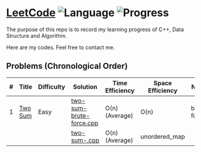 # [LeetCode](https://leetcode.com/problemset/all/) ![Language](https://img.shields.io/badge/Language-C%2B%2B-orange.svg) ![Progress](https://img.shields.io/badge/Progress-1/1617-green.svg)

The purpose of this repo is to record my learning progress of C++, Data Structure and Algorithm.

Here are my codes. Feel free to contact me.

## Problems (Chronological Order)

| # | Title | Difficulty | Solution | Time Efficiency | Space Efficiency | Note |
|---| ----- | ---------- | -------- | --------------- | ---------------- | ---- |
| 1 |[Two Sum](https://leetcode.com/problems/two-sum/n)| Easy | [two-sum-brute-force.cpp](./C++/two-sum.cpp) | O(n) (Average) | O(n) | brute force
|||| [two-sum-.cpp](./C++/two-sum.cpp) | O(n) (Average) | unordered_map
